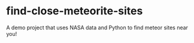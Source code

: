 # find-close-meteorite-sites
A demo project that uses NASA data and Python to find meteor sites near you! 
